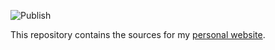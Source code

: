 ![Publish](https://github.com/renner/renner.github.io-src/workflows/Publish/badge.svg)

This repository contains the sources for my [personal website](https://renner.github.io).

